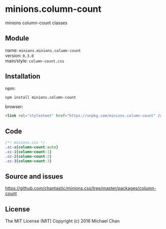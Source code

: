 # minions.column-count
minions column-count classes

## Module
name: `minions.minions.column-count`  
version: `0.3.0`  
main/style: `column-count.css`  

## Installation
npm:
```bash
npm install minions.column-count
```

browser:
```html
<link rel="stylesheet" href="https://unpkg.com/minions.column-count" />
```

## Code
```css
/*! minions.css */
.cc-a{column-count:auto}
.cc-1{column-count:1}
.cc-2{column-count:2}
.cc-3{column-count:3}

```

## Source and issues

https://github.com/chantastic/minions.css/tree/master/packages/column-count

## License

The MIT License (MIT)
Copyright (c) 2016 Michael Chan